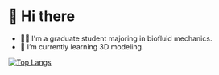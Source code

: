 #  👋 Hi there
  - 👨‍🎓 I'm a graduate student majoring in biofluid mechanics.
  - 🌱 I’m currently learning 3D modeling.

[![Top Langs](https://github-readme-stats.vercel.app/api/top-langs/?username=tailup7)](https://github.com/anuraghazra/github-readme-stats)

<!---
tailup7/tailup7 is a ✨ special ✨ repository because its `README.md` (this file) appears on your GitHub profile.
You can click the Preview link to take a look at your changes.
--->
